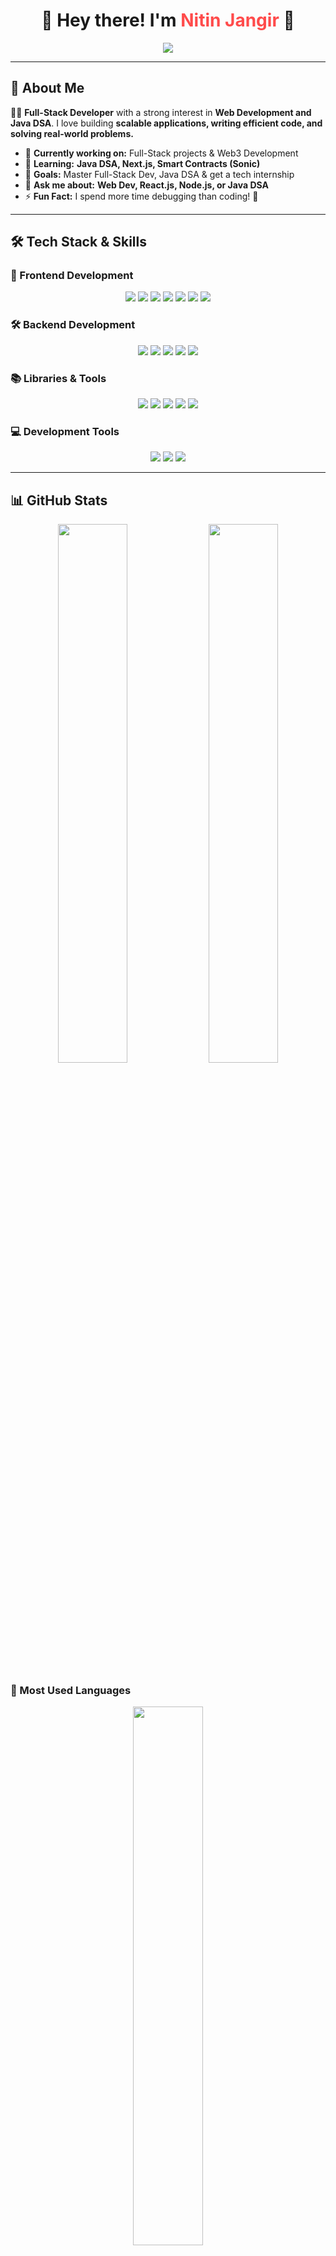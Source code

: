 <h1 align="center">🚀 Hey there! I'm <span style="color:#ff4b4b;">Nitin Jangir</span> 👋</h1>

<p align="center">
  <img src="https://readme-typing-svg.herokuapp.com?font=Roboto-Bold&size=30&color=%23F7A41D&center=true&vCenter=true&width=900&height=60&lines=🚀+Full-Stack+Developer;👨‍💻+Computer+Science+Student;🔥+Tech+Enthusiast;💡+Always+Learning!" />
</p>

---

## 🧐 About Me  

👨‍💻 **Full-Stack Developer** with a strong interest in **Web Development and Java DSA**. I love building **scalable applications, writing efficient code, and solving real-world problems.**  

- 🔭 **Currently working on:** Full-Stack projects & Web3 Development  
- 🌱 **Learning:** **Java DSA, Next.js, Smart Contracts (Sonic)**  
- 🎯 **Goals:** Master Full-Stack Dev, Java DSA & get a tech internship  
- 💬 **Ask me about:** **Web Dev, React.js, Node.js, or Java DSA**  
- ⚡ **Fun Fact:** I spend more time debugging than coding! 🤣  

---

## 🛠️ Tech Stack & Skills  

### 🚀 Frontend Development  
<p align="center">
  <img src="https://img.shields.io/badge/HTML5-E34F26?style=for-the-badge&logo=html5&logoColor=white" />
  <img src="https://img.shields.io/badge/CSS3-1572B6?style=for-the-badge&logo=css3&logoColor=white" />
  <img src="https://img.shields.io/badge/JavaScript-F7DF1E?style=for-the-badge&logo=javascript&logoColor=black" />
  <img src="https://img.shields.io/badge/Bootstrap-563D7C?style=for-the-badge&logo=bootstrap&logoColor=white" />
  <img src="https://img.shields.io/badge/TailwindCSS-38B2AC?style=for-the-badge&logo=tailwind-css&logoColor=white" />
  <img src="https://img.shields.io/badge/React-20232A?style=for-the-badge&logo=react&logoColor=61DAFB" />
  <img src="https://img.shields.io/badge/Next.js-000000?style=for-the-badge&logo=next.js&logoColor=white" />
</p>

### 🛠 Backend Development  
<p align="center">
  <img src="https://img.shields.io/badge/Node.js-339933?style=for-the-badge&logo=node.js&logoColor=white" />
  <img src="https://img.shields.io/badge/Express.js-000000?style=for-the-badge&logo=express&logoColor=white" />
  <img src="https://img.shields.io/badge/MongoDB-47A248?style=for-the-badge&logo=mongodb&logoColor=white" />
  <img src="https://img.shields.io/badge/PostgreSQL-316192?style=for-the-badge&logo=postgresql&logoColor=white" />
  <img src="https://img.shields.io/badge/SQL-4479A1?style=for-the-badge&logo=postgresql&logoColor=white" />
</p>

### 📚 Libraries & Tools  
<p align="center">
  <img src="https://img.shields.io/badge/Zod-FF4081?style=for-the-badge&logoColor=white" />
  <img src="https://img.shields.io/badge/JWT-000000?style=for-the-badge&logo=json-web-tokens&logoColor=white" />
  <img src="https://img.shields.io/badge/Mongoose-880000?style=for-the-badge&logoColor=white" />
  <img src="https://img.shields.io/badge/Bcrypt-3498db?style=for-the-badge&logoColor=white" />
  <img src="https://img.shields.io/badge/Passport.js-34E27A?style=for-the-badge&logo=passport&logoColor=white" />
</p>

### 💻 Development Tools  
<p align="center">
  <img src="https://img.shields.io/badge/Git-F05032?style=for-the-badge&logo=git&logoColor=white" />
  <img src="https://img.shields.io/badge/GitHub-181717?style=for-the-badge&logo=github&logoColor=white" />
<img src ="https://img.shields.io/badge/VS%20Code-0078D4?style=for-the-badge&logo=visual-studio-code&logoColor=white" />
</p>

---

## 📊 GitHub Stats  

<p align="center">
  <img width="47%" src="https://github-readme-stats.vercel.app/api?username=Nitinjangir004&theme=radical" />
  <img width="47%" src="https://github-readme-streak-stats.herokuapp.com/?user=Nitinjangir004&theme=radical" />
</p>  

### 📌 Most Used Languages  
<p align="center">
  <img width="47%" src="https://github-readme-stats.vercel.app/api/top-langs/?username=Nitinjangir004&layout=compact&theme=radical" />
</p>

---

## 🔗 Connect With Me  

<p align="center">
  <a href="https://instagram.com/nitinjangir004"><img src="https://img.shields.io/badge/Instagram-E4405F?style=for-the-badge&logo=instagram&logoColor=white" /></a>
   <a href="https://x.com/nitinjangir2004"><img src="https://img.shields.io/badge/X-000000?style=for-the-badge&logo=twitter&logoColor=white" /></a>
  <a href="https://github.com/Nitinjangir004"><img src="https://img.shields.io/badge/GitHub-181717?style=for-the-badge&logo=github&logoColor=white" /></a>
</p>

---

## 🎯 Profile Views  

<p align="center">
  <img src="https://komarev.com/ghpvc/?username=Nitinjangir004&label=Profile%20Views&color=blue&style=flat" />
</p>

---

### 🚀 **Let's build something amazing together!**  

<!---
Nitinjangir004/Nitinjangir004 is a ✨ special ✨ repository because its `README.md` (this file) appears on your GitHub profile.
You can click the Preview link to take a look at your changes.
--->
